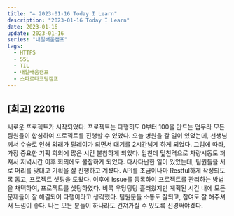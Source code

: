 ```yaml
---
title: "✏️ 2023-01-16 Today I Learn"
description: "2023-01-16 Today I Learn"
date: 2023-01-16
update: 2023-01-16
series: "내일배움캠프"
tags:
  - HTTPS
  - SSL
  - TIL
  - 내일배움캠프
  - 스파르타코딩캠프
---
```


## [회고] 220116

새로운 프로젝트가 시작되었다. 프로젝트는 다행히도 0부터 100을 만드는 업무라 모든 팀원들이 합심하여 프로젝트를 진행할 수 있었다.
오늘 병원을 갈 일이 있었는데, 선생님께서 수술로 인해 외래가 딜레이가 되면서 대기를 2시간넘게 하게 되었다.
그럼에 따라, 가장 중요한 기획 회의에 많은 시간 불참하게 되었다. 업친데 덮친격으로 차량시동도 꺼져서 저녁시간 이후 회의에도 불참하게 되었다.
다사다난한 일이 있었는데, 팀원들을 서로 머리를 맞대고 기획을 잘 진행하고 계셨다.
API를 조금이나마 Restful하게 작성되도록 돕고, 프로젝트 셋팅을 도왔다.
이후에 Issue를 등록하여 프로젝트를 관리하는 방법을 채택하여, 프로젝트를 셋팅하였다. 비록 우당탕탕 흘러왔지만 계획된 시간 내에 모든문제들이 잘 해결되어 다행이라고 생각했다.
팀원분들 소통도 잘되고, 참여도 잘 해주셔서 느낌이 좋다. 나는 모든 분들이 하나라도 건져가실 수 있도록 신경써야겠다.
